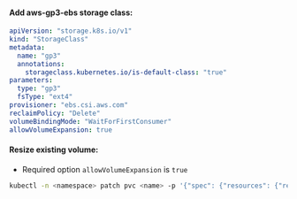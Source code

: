 #### Add aws-gp3-ebs storage class:
```yaml
apiVersion: "storage.k8s.io/v1"
kind: "StorageClass"
metadata:
  name: "gp3"
  annotations:
    storageclass.kubernetes.io/is-default-class: "true"
parameters:
  type: "gp3"
  fsType: "ext4"
provisioner: "ebs.csi.aws.com"
reclaimPolicy: "Delete"
volumeBindingMode: "WaitForFirstConsumer"
allowVolumeExpansion: true
```

#### Resize existing volume:
- Required option `allowVolumeExpansion` is `true`
```bash
kubectl -n <namespace> patch pvc <name> -p '{"spec": {"resources": {"requests": {"storage": "<size>"}}}}'
```
